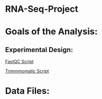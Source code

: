 # RNA-Seq-Project
<h1>Goals of the Analysis:</h1>

<h2>Experimental Design:</h2>

<a href=/fastqc.SBATCH> FastQC Script</a>

<a href=/trimmomatic.SBATCH> Trimmmomatic Script<a/>

<h1>Data Files:</h1>
